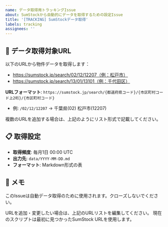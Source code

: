 ```yaml
---
name: データ取得用トラッキングIssue
about: SumStockから自動的にデータを取得するための設定Issue
title: '[TRACKING] SumStockデータ取得'
labels: tracking
assignees: ''
---
```


## 🎯 データ取得対象URL

以下のURLから物件データを取得します：

- https://sumstock.jp/search/02/12/12207（例：松戸市）
- https://sumstock.jp/search/13/01/13101（例：千代田区）

**URLフォーマット**: `https://sumstock.jp/search/{都道府県コード}/{市区町村コード上2桁}/{市区町村コード}`
- 例: `/02/12/12207` → 千葉県(02) 松戸市(12207)

複数のURLを追加する場合は、上記のようにリスト形式で記載してください。

## 📋 取得設定

- **取得頻度**: 毎月1日 00:00 UTC
- **出力先**: `data/YYYY-MM-DD.md`
- **フォーマット**: Markdown形式の表

## 📝 メモ

このIssueは自動データ取得のために使用されます。クローズしないでください。

URLを追加・変更したい場合は、上記のURLリストを編集してください。
現在のスクリプトは最初に見つかったSumStock URLを使用します。
